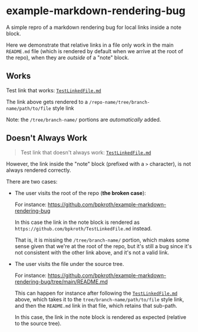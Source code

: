 # example-markdown-rendering-bug

A simple repro of a markdown rendering bug for local links inside a note block.

Here we demonstrate that relative links in a file only work in the main `README.md` file (which is rendered by default when we arrive at the root of the repo), when they are *outside* of a "note" block.

## Works

Test link that works: [`TestLinkedFile.md`](./TestLinkedFile.md)

The link above gets rendered to a `/repo-name/tree/branch-name/path/to/file` style link

Note: the `/tree/branch-name/` portions are *automatically* added.

## Doesn't Always Work

> Test link that doesn't always work: [`TestLinkedFile.md`](./TestLinkedFile.md)

However, the link inside the "note" block (prefixed with a `>` character), is not always rendered correctly.

There are two cases:

- The user visits the root of the repo (__the broken case__):

  For instance: <https://github.com/bpkroth/example-markdown-rendering-bug>

  In this case the link in the note block is rendered as `https://github.com/bpkroth/TestLinkedFile.md` instead.

  That is, it is missing the `/tree/branch-name/` portion, which makes some sense given that we're at the root of the repo, but it's still a bug since it's not consistent with the other link above, and it's not a valid link.

- The user visits the file under the source tree.

  For instance: <https://github.com/bpkroth/example-markdown-rendering-bug/tree/main/README.md>

  This can happen for instance after following the [`TestLinkedFile.md`](./TestLinkedFile.md) above, which takes it to the `tree/branch-name/path/to/file` style link, and then the `README.md` link in that file, which retains that sub-path.

  In this case, the link in the note block is rendered as expected (relative to the source tree).
